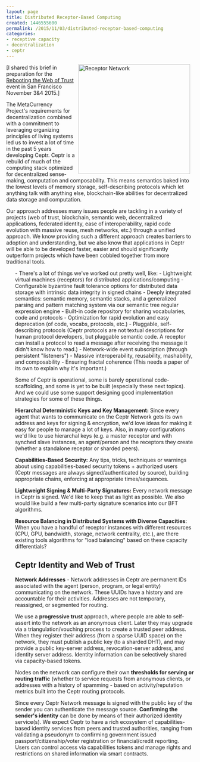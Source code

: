 ```yaml
---
layout: page
title: Distributed Receptor-Based Computing
created: 1446555600
permalink: /2015/11/03/distributed-receptor-based-computing
categories:
- receptive capacity
- decentralization
- ceptr
---
```


<img alt="Receptor Network" src="https://d2jhuj1whasmze.cloudfront.net/photos/original/ehRQ6.jpg" style="width: 300px; height: 294px; margin-left: 10px; margin-right: 10px; float: right;">[I shared this brief in preparation for the <a href="http://WebOfTrust.info">Rebooting the Web of Trust</a> event in San Francisco November 3&amp;4 2015.] 

The MetaCurrency Project's requirements for decentralization combined with a commitment to leveraging organizing principles of living systems led us to invest a lot of time in the past 5 years developing Ceptr. Ceptr is a rebuild of much of the computing stack optimized for decentralized sense-making, computation and composability. This means semantics baked into the lowest levels of memory storage, self-describing protocols which let anything talk with anything else, blockchain-like abilities for decentralized data storage and computation.

<!--break-->

Our approach addresses many issues people are tackling in a variety of projects (web of trust, blockchain, semantic web, decentralized applications, federated identity, ease of interoperability, rapid code evolution with massive reuse, mesh networks, etc.) through a unified approach.  We know providing such a different approach creates barriers to adoption and understanding, but we also know that applications in Ceptr will be able to be developed faster, easier and should significantly outperform projects which have been cobbled together from more traditional tools.
<ul>
- There's a lot of things we've worked out pretty well, like: 
- Lightweight virtual machines (receptors) for distributed applications/computing
- Configurable byzantine fault tolerance options for distributed data storage with intrinsic data integrity in signed chains
- Deeply integrated semantics: semantic memory, semantic stacks, and a generalized parsing and pattern matching system via our semantic tree regular expression engine
- Built-in code repository for sharing vocabularies, code and protocols
- Optimization for rapid evolution and easy deprecation (of code, vocabs, protocols, etc.)
- Pluggable, self-describing protocols (Ceptr protocols are not textual descriptions for human protocol developers, but pluggable semantic code. A receptor can install a protocol to read a message after receiving the message it didn't know how to read.)
- Network-wide event subscription (through persistent "listeners")
- Massive interoperability, reusability, mashability, and composability
- Ensuring fractal coherence (This needs a paper of its own to explain why it's important.)

Some of Ceptr is operational, some is barely operational code-scaffolding, and some is yet to be built (especially these next topics). And we could use some support designing good implementation strategies for some of these things.

**Hierarchal Deterministic Keys and Key Management:** Since every agent that wants to communicate on the Ceptr Network gets its own address and keys for signing &amp; encryption, we'd love ideas for making it easy for people to manage a lot of keys. Also, in many configurations we'd like to use hierarchal keys (e.g. a master receptor and with synched slave instances, an agent/person and the receptors they create (whether a standalone receptor or sharded peers).

**Capabilities-Based Security:** Any tips, tricks, techniques or warnings about using capabilities-based security tokens + authorized users (Ceptr messages are always signed/authenticated by source), building appropriate chains, enforcing at appropriate times/sequences.

**Lightweight Signing &amp; Multi-Party Signatures:** Every network message in Ceptr is signed. We'd like to keep that as light as possible. We also would like build a few multi-party signature scenarios into our BFT algorithms.

**Resource Balancing in Distributed Systems with Diverse Capacities**: When you have a handful of receptor instances with different resources (CPU, GPU, bandwidth, storage, network centrality, etc.), are there existing tools algorithms for "load balancing" based on these capacity differentials?
## Ceptr Identity and Web of Trust
**Network Addresses** - Network addresses in Ceptr are permanent IDs associated with the agent (person, program, or legal entity) communicating on the network. These UUIDs have a history and are accountable for their activities. Addresses are not temporary, reassigned, or segmented for routing.

We use a **progressive trust** approach, where people are able to self-assert into the network as an anonymous client. Later they may upgrade via a triangulation/vouching process to create a trusted peer address. When they register their address (from a sparse UUID space) on the network, they must publish a public key (to a sharded DHT), and may provide a public key-server address, revocation-server address, and identity server address. Identity information can be selectively shared via capacity-based tokens.

Nodes on the network can configure their own **thresholds for serving or routing traffic** (whether to service requests from anonymous clients, or addresses with a history of spamming - based on activity/reputation metrics built into the Ceptr routing protocols.

Since every Ceptr Network message is signed with the public key of the sender you can authenticate the message source. **Confirming the sender's identity** can be done by means of their authorized identity service(s). We expect Ceptr to have a rich ecosystem of capabilities-based identity services from peers and trusted authorities, ranging from validating a pseudonym to confirming government issued passport/citizenship/voter registration or financial/credit reporting. Users can control access via capabilities tokens and manage rights and restrictions on shared information via smart contracts.

